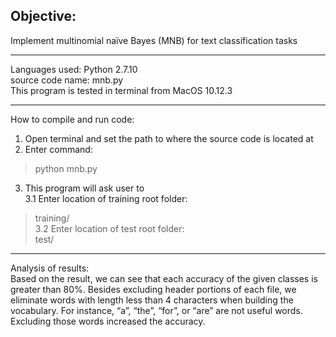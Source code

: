 ## Objective:  
Implement multinomial naïve Bayes (MNB) for text classification tasks  

------   
Languages used: Python 2.7.10  
source code name: mnb.py  
This program is tested in terminal from MacOS 10.12.3  

------  
How to compile and run code:  
 1. Open terminal and set the path to where the source code is located at   
 2. Enter command:  
 > python mnb.py  
 3. This program will ask user to   
   3.1 Enter location of training root folder:     
 > training/    
   3.2 Enter location of test root folder:    
 > test/   
------  
Analysis of results:  
Based on the result, we can see that each accuracy of the given classes is greater than 80%. Besides excluding header portions of each file, we eliminate words with length less than 4 characters when building the vocabulary. For instance, “a”, “the”, “for”, or “are” are not useful words. Excluding those words increased the accuracy.
